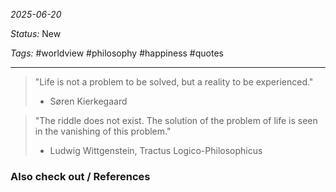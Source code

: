 *2025-06-20*

*Status:* New

*Tags:* #worldview #philosophy #happiness #quotes

<hr>

>"Life is not a problem to be solved, but a reality to be experienced."
>- Søren Kierkegaard

>"The riddle does not exist. The solution of the problem of life is seen in the vanishing of this problem."
>- Ludwig Wittgenstein, Tractus Logico-Philosophicus


### Also check out / References

